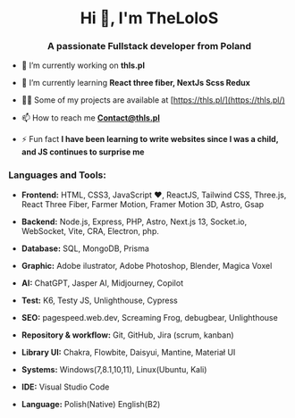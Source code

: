 <h1 align="center">Hi 👋, I'm TheLoloS</h1>
<h3 align="center">A passionate Fullstack developer from Poland</h3>

- 🔭 I’m currently working on **thls.pl**

- 🌱 I’m currently learning **React three fiber, NextJs Scss Redux**

- 👨‍💻 Some of my projects are available at [https://thls.pl/](https://thls.pl/)

- 📫 How to reach me **Contact@thls.pl**

- ⚡ Fun fact **I have been learning to write websites since I was a child, and JS continues to surprise me**

<h3 align="left">Languages and Tools:</h3>

- **Frontend:** HTML, CSS3, JavaScript ❤, ReactJS, Tailwind CSS, Three.js, React Three Fiber, Farmer Motion, Framer Motion 3D, Astro, Gsap
 
- **Backend:** Node.js, Express, PHP, Astro, Next.js 13, Socket.io, WebSocket, Vite, CRA, Electron, php.

- **Database:** SQL, MongoDB, Prisma

- **Graphic:** Adobe ilustrator, Adobe Photoshop, Blender, Magica Voxel

- **AI:** ChatGPT, Jasper AI, Midjourney, Copilot

- **Test:** K6, Testy JS, Unlighthouse, Cypress

- **SEO:** pagespeed.web.dev, Screaming Frog, debugbear, Unlighthouse

- **Repository & workflow:** Git, GitHub, Jira (scrum, kanban)

- **Library UI:** Chakra, Flowbite, Daisyui, Mantine, Materiał UI

- **Systems:**  Windows(7,8.1,10,11), Linux(Ubuntu, Kali)

- **IDE:** Visual Studio Code

- **Language:** Polish(Native) English(B2)



[//]: # "![Top Langs](https://github-readme-stats.vercel.app/api/top-langs/?username=TheLoloS)](https://github.com/anuraghazra/github-readme-stats)"
[//]: # "![TheLoloS's GitHub stats](https://github-readme-stats.vercel.app/api?username=TheLoloS&show_icons=true)"

